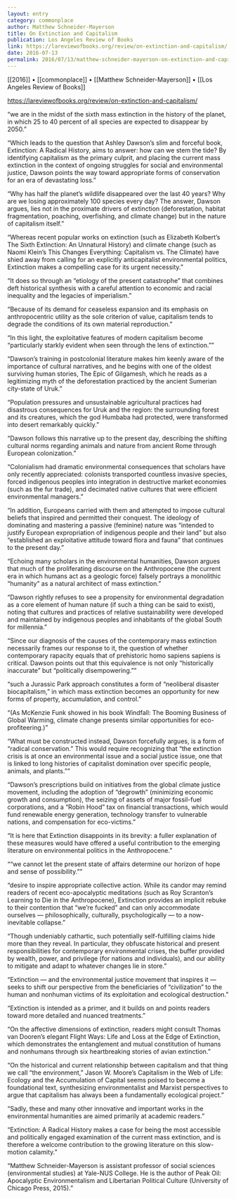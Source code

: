 ```yaml
---
layout: entry
category: commonplace
author: Matthew Schneider-Mayerson
title: On Extinction and Capitalism
publication: Los Angeles Review of Books
link: https://lareviewofbooks.org/review/on-extinction-and-capitalism/
date: 2016-07-13
permalink: 2016/07/13/matthew-schneider-mayerson-on-extinction-and-capitalism
---
```


[[2016]] • [[commonplace]] • [[Matthew Schneider-Mayerson]] • [[Los Angeles Review of Books]]

https://lareviewofbooks.org/review/on-extinction-and-capitalism/

“we are in the midst of the sixth mass extinction in the history of the planet, in which 25 to 40 percent of all species are expected to disappear by 2050.”

“Which leads to the question that Ashley Dawson’s slim and forceful book, Extinction: A Radical History, aims to answer: how can we stem the tide? By identifying capitalism as the primary culprit, and placing the current mass extinction in the context of ongoing struggles for social and environmental justice, Dawson points the way toward appropriate forms of conservation for an era of devastating loss.”

“Why has half the planet’s wildlife disappeared over the last 40 years? Why are we losing approximately 100 species every day? The answer, Dawson argues, lies not in the proximate drivers of extinction (deforestation, habitat fragmentation, poaching, overfishing, and climate change) but in the nature of capitalism itself.”

“Whereas recent popular works on extinction (such as Elizabeth Kolbert’s The Sixth Extinction: An Unnatural History) and climate change (such as Naomi Klein’s This Changes Everything: Capitalism vs. The Climate) have shied away from calling for an explicitly anticapitalist environmental politics, Extinction makes a compelling case for its urgent necessity.”

“It does so through an “etiology of the present catastrophe” that combines deft historical synthesis with a careful attention to economic and racial inequality and the legacies of imperialism.”

“Because of its demand for ceaseless expansion and its emphasis on anthropocentric utility as the sole criterion of value, capitalism tends to degrade the conditions of its own material reproduction.”

“In this light, the exploitative features of modern capitalism become “particularly starkly evident when seen through the lens of extinction.””

“Dawson’s training in postcolonial literature makes him keenly aware of the importance of cultural narratives, and he begins with one of the oldest surviving human stories, The Epic of Gilgamesh, which he reads as a legitimizing myth of the deforestation practiced by the ancient Sumerian city-state of Uruk.”

“Population pressures and unsustainable agricultural practices had disastrous consequences for Uruk and the region: the surrounding forest and its creatures, which the god Humbaba had protected, were transformed into desert remarkably quickly.”

“Dawson follows this narrative up to the present day, describing the shifting cultural norms regarding animals and nature from ancient Rome through European colonization.”

“Colonialism had dramatic environmental consequences that scholars have only recently appreciated: colonists transported countless invasive species, forced indigenous peoples into integration in destructive market economies (such as the fur trade), and decimated native cultures that were efficient environmental managers.”

“In addition, Europeans carried with them and attempted to impose cultural beliefs that inspired and permitted their conquest. The ideology of dominating and mastering a passive (feminine) nature was “intended to justify European expropriation of indigenous people and their land” but also “established an exploitative attitude toward flora and fauna” that continues to the present day.”

“Echoing many scholars in the environmental humanities, Dawson argues that much of the proliferating discourse on the Anthropocene (the current era in which humans act as a geologic force) falsely portrays a monolithic “humanity” as a natural architect of mass extinction.”

“Dawson rightly refuses to see a propensity for environmental degradation as a core element of human nature (if such a thing can be said to exist), noting that cultures and practices of relative sustainability were developed and maintained by indigenous peoples and inhabitants of the global South for millennia.”

“Since our diagnosis of the causes of the contemporary mass extinction necessarily frames our response to it, the question of whether contemporary rapacity equals that of prehistoric homo sapiens sapiens is critical. Dawson points out that this equivalence is not only “historically inaccurate” but “politically disempowering.””

“such a Jurassic Park approach constitutes a form of “neoliberal disaster biocapitalism,” in which mass extinction becomes an opportunity for new forms of property, accumulation, and control.”

“(As McKenzie Funk showed in his book Windfall: The Booming Business of Global Warming, climate change presents similar opportunities for eco-profiteering.)”

“What must be constructed instead, Dawson forcefully argues, is a form of “radical conservation.” This would require recognizing that “the extinction crisis is at once an environmental issue and a social justice issue, one that is linked to long histories of capitalist domination over specific people, animals, and plants.””

“Dawson’s prescriptions build on initiatives from the global climate justice movement, including the adoption of “degrowth” (minimizing economic growth and consumption), the seizing of assets of major fossil-fuel corporations, and a “Robin Hood” tax on financial transactions, which would fund renewable energy generation, technology transfer to vulnerable nations, and compensation for eco-victims.”

“It is here that Extinction disappoints in its brevity: a fuller explanation of these measures would have offered a useful contribution to the emerging literature on environmental politics in the Anthropocene.”

““we cannot let the present state of affairs determine our horizon of hope and sense of possibility.””

“desire to inspire appropriate collective action. While its candor may remind readers of recent eco-apocalyptic meditations (such as Roy Scranton’s Learning to Die in the Anthropocene), Extinction provides an implicit rebuke to their contention that “we’re fucked” and can only accommodate ourselves — philosophically, culturally, psychologically — to a now-inevitable collapse.”

“Though undeniably cathartic, such potentially self-fulfilling claims hide more than they reveal. In particular, they obfuscate historical and present responsibilities for contemporary environmental crises, the buffer provided by wealth, power, and privilege (for nations and individuals), and our ability to mitigate and adapt to whatever changes lie in store.”

“Extinction — and the environmental justice movement that inspires it — seeks to shift our perspective from the beneficiaries of “civilization” to the human and nonhuman victims of its exploitation and ecological destruction.”

“Extinction is intended as a primer, and it builds on and points readers toward more detailed and nuanced treatments.”

“On the affective dimensions of extinction, readers might consult Thomas van Dooren’s elegant Flight Ways: Life and Loss at the Edge of Extinction, which demonstrates the entanglement and mutual constitution of humans and nonhumans through six heartbreaking stories of avian extinction.”

“On the historical and current relationship between capitalism and that thing we call “the environment,” Jason W. Moore’s Capitalism in the Web of Life: Ecology and the Accumulation of Capital seems poised to become a foundational text, synthesizing environmentalist and Marxist perspectives to argue that capitalism has always been a fundamentally ecological project.”

“Sadly, these and many other innovative and important works in the environmental humanities are aimed primarily at academic readers.”

“Extinction: A Radical History makes a case for being the most accessible and politically engaged examination of the current mass extinction, and is therefore a welcome contribution to the growing literature on this slow-motion calamity.”

“Matthew Schneider-Mayerson is assistant professor of social sciences (environmental studies) at Yale-NUS College. He is the author of Peak Oil: Apocalyptic Environmentalism and Libertarian Political Culture (University of Chicago Press, 2015).”

